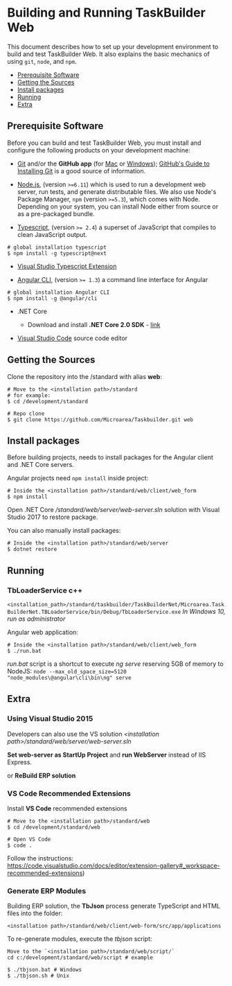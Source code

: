 # Building and Running TaskBuilder Web

This document describes how to set up your development environment to build and test TaskBuilder Web.
It also explains the basic mechanics of using `git`, `node`, and `npm`.

* [Prerequisite Software](#prerequisite-software)
* [Getting the Sources](#getting-the-sources)
* [Install packages](#install-packages)
* [Running](#running)
* [Extra](#extra)
	
## Prerequisite Software
Before you can build and test TaskBuilder Web, you must install and configure the
following products on your development machine:

* [Git](http://git-scm.com) and/or the **GitHub app** (for [Mac](http://mac.github.com) or
  [Windows](http://windows.github.com)); [GitHub's Guide to Installing
  Git](https://help.github.com/articles/set-up-git) is a good source of information.

* [Node.js](http://nodejs.org), (version `>=6.11`) which is used to run a development web server,
  run tests, and generate distributable files. We also use Node's Package Manager, `npm`
  (version `>=5.3`), which comes with Node. Depending on your system, you can install Node either from
  source or as a pre-packaged bundle.

* [Typescript](https://www.typescriptlang.org), (version `>= 2.4`) a superset of JavaScript that compiles to clean JavaScript output.

```shell
# global installation typescript
$ npm install -g typescript@next
```

* [Visual Studio Typescript Extension](https://www.microsoft.com/en-us/download/details.aspx?id=48593)

* [Angular CLI](https://cli.angular.io/), (version `>= 1.3`) a command line interface for Angular
```shell
# global installation Angular CLI
$ npm install -g @angular/cli
```

* .NET Core

  * Download and install **.NET Core 2.0 SDK** - [link](https://www.microsoft.com/net/download/core)

* [Visual Studio Code](http://code.visualstudio.com/) source code editor

## Getting the Sources

Clone the repository into the <installation path>/standard with alias **web**:

```shell
# Move to the <installation path>/standard
# for example:
$ cd /development/standard

# Repo clone
$ git clone https://github.com/Microarea/Taskbuilder.git web
```


## Install packages

Before building projects, needs to install packages for the Angular client and .NET Core servers.

Angular projects need `npm install` inside project:
```shell
# Inside the <installation path>/standard/web/client/web_form
$ npm install
```

Open .NET Core *<installation path>/standard/web/server/web-server.sln* solution with Visual Studio 2017 to restore package.

You can also manually install packages:
```shell
# Inside the <installation path>/standard/web/server
$ dotnet restore
```


## Running

### TbLoaderService c++

`<installation_path>/standard/taskbuilder/TaskBuilderNet/Microarea.TaskBuilderNet.TBLoaderService/bin/Debug/TbLoaderService.exe`
*In Windows 10, run as administrator*

Angular web application:
```shell
# Inside the <installation path>/standard/web/client/web_form
$ ./run.bat
```

*run.bat* script is a shortcut to execute *ng serve* reserving 5GB of memory to NodeJS:
```node --max_old_space_size=5120 "node_modules\@angular\cli\bin\ng" serve```



## Extra

### Using Visual Studio 2015

Developers can also use the VS solution 
*&lt;installation path&gt;/standard/web/server/web-server.sln*

**Set web-server as StartUp Project** and **run WebServer** instead of IIS Express.


 or **ReBuild ERP solution**
 
### VS Code Recommended Extensions

Install **VS Code** recommended extensions

```shell
# Move to the <installation path>/standard/web
$ cd /development/standard/web

# Open VS Code
$ code .
```

Follow the instructions: https://code.visualstudio.com/docs/editor/extension-gallery#_workspace-recommended-extensions)


### Generate ERP Modules

Building ERP solution, the **TbJson** process generate TypeScript and HTML files into the folder:

`<installation path>/standard/web/client/web-form/src/app/applications` 

To re-generate modules, execute the *tbjson* script:

```shell
Move to the `<installation path>/standard/web/script/`
cd c:/development/standard/web/script # example

$ ./tbjson.bat # Windows
$ ./tbjson.sh # Unix
```
